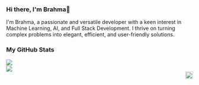 ### Hi there, I'm Brahma👋


I'm Brahma, a passionate and versatile developer with a keen interest in Machine Learning, AI, and Full Stack Development. I thrive on turning complex problems into elegant, efficient, and user-friendly solutions.
 
### My GitHub Stats

<img align="left" src="https://github-readme-stats.vercel.app/api?username=BrahmaBorude&show_icons=true&theme=transparent"/>
<br>
<img src="https://github-readme-stats.vercel.app/api/top-langs/?username=BrahmaBorude&size_weight=0.5&count_weight=0.5"/>
<br/>
<a href="https://twitter.com/Brahma_2005">
 <img align="right" width=20px src="https://cdn.jsdelivr.net/gh/devicons/devicon/icons/twitter/twitter-original.svg" />
<a/>
